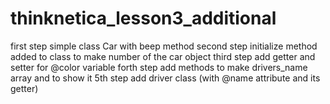 # thinknetica_lesson3_additional
first step
simple class Car with beep method
second step
initialize method added to class to make number of the car object
third step
add getter and setter for @color variable
forth step
add methods to make drivers_name array and to show it
5th step
add driver class (with @name attribute and its getter)
